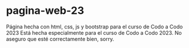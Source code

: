 # pagina-web-23
Página hecha con html, css, js y bootstrap para el curso de Codo a Codo 2023
Está hecha especialmente para el curso de Codo a Codo 2023. No aseguro que esté correctamente bien, sorry.
